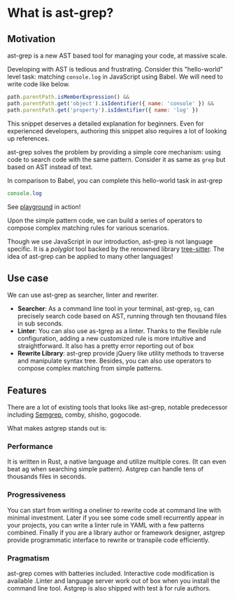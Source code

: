 # What is ast-grep?

## Motivation

ast-grep is a new AST based tool for managing your code, at massive scale.

Developing with AST is tedious and frustrating. Consider this "hello-world" level task: matching `console.log` in JavaScript using Babel. We will need to write code like below.

```javascript
path.parentPath.isMemberExpression() &&
path.parentPath.get('object').isIdentifier({ name: 'console' }) &&
path.parentPath.get('property').isIdentifier({ name: 'log' })
```

This snippet deserves a detailed explanation for beginners. Even for experienced developers, authoring this snippet also requires a lot of looking up references.

ast-grep solves the problem by providing a simple core mechanism: using code to search code with the same pattern.
Consider it as same as `grep` but based on AST instead of text.

In comparison to Babel, you can complete this hello-world task in ast-grep

```javascript
console.log
```

See [playground](https://herringtondarkholme.github.io/ast-grep/playground.html) in action!

Upon the simple pattern code, we can build a series of operators to compose complex matching rules for various scenarios.

Though we use JavaScript in our introduction, ast-grep is not language specific. It is a _polyglot_ tool backed by the renowned library [tree-sitter](https://tree-sitter.github.io/).
The idea of ast-grep can be applied to many other languages!

## Use case

We can use ast-grep as searcher, linter and rewriter.

* **Searcher**: As a command line tool in your terminal, ast-grep, `sg`, can precisely search code based on AST, running through ten thousand files in sub seconds.
* **Linter**: You can also use as-tgrep as a linter. Thanks to the flexible rule configuration, adding a new customized rule is more intuitive and straightforward. It also has a pretty error reporting out of box
* **Rewrite Library**: ast-grep provide jQuery like utility methods to traverse and manipulate syntax tree. Besides, you can also use operators to compose complex matching from simple patterns.


## Features

There are a lot of existing tools that looks like ast-grep, notable predecessor including [Semgrep](https://semgrep.dev/), comby, shisho, gogocode.

What makes astgrep stands out is:

### Performance

It is written in Rust, a native language and utilize multiple cores. (It can even beat ag when searching simple pattern). Astgrep can handle tens of thousands files in seconds.

### Progressiveness
You can start from writing a oneliner to rewrite code at command line with minimal investment. Later if you see some code smell recurrently appear in your projects, you can write a linter rule in YAML with a few patterns combined. Finally if you are a library author or framework designer, astgrep provide programmatic interface to rewrite or transpile code efficiently.

### Pragmatism
ast-grep comes with batteries included. Interactive code modification is available .Linter and language server work out of box when you install the command line tool. Astgrep is also shipped with test à for rule authors.

